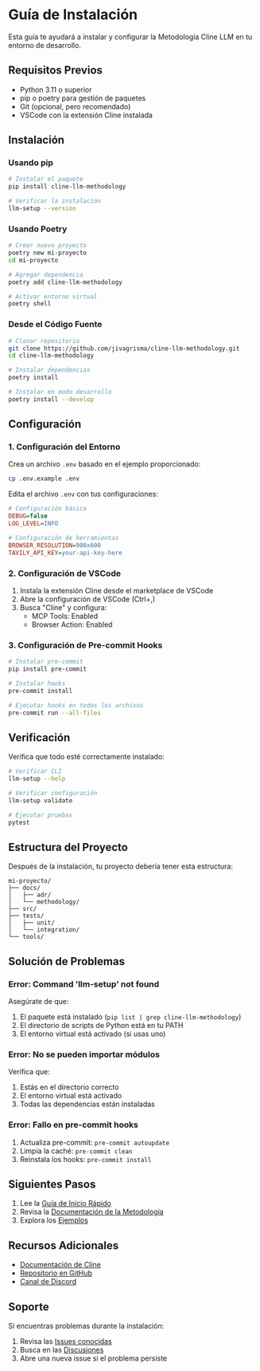 # Guía de Instalación

Esta guía te ayudará a instalar y configurar la Metodología Cline LLM en tu entorno de desarrollo.

## Requisitos Previos

- Python 3.11 o superior
- pip o poetry para gestión de paquetes
- Git (opcional, pero recomendado)
- VSCode con la extensión Cline instalada

## Instalación

### Usando pip

```bash
# Instalar el paquete
pip install cline-llm-methodology

# Verificar la instalación
llm-setup --version
```

### Usando Poetry

```bash
# Crear nuevo proyecto
poetry new mi-proyecto
cd mi-proyecto

# Agregar dependencia
poetry add cline-llm-methodology

# Activar entorno virtual
poetry shell
```

### Desde el Código Fuente

```bash
# Clonar repositorio
git clone https://github.com/jivagrisma/cline-llm-methodology.git
cd cline-llm-methodology

# Instalar dependencias
poetry install

# Instalar en modo desarrollo
poetry install --develop
```

## Configuración

### 1. Configuración del Entorno

Crea un archivo `.env` basado en el ejemplo proporcionado:

```bash
cp .env.example .env
```

Edita el archivo `.env` con tus configuraciones:

```ini
# Configuración básica
DEBUG=false
LOG_LEVEL=INFO

# Configuración de herramientas
BROWSER_RESOLUTION=900x600
TAVILY_API_KEY=your-api-key-here
```

### 2. Configuración de VSCode

1. Instala la extensión Cline desde el marketplace de VSCode
2. Abre la configuración de VSCode (Ctrl+,)
3. Busca "Cline" y configura:
   - MCP Tools: Enabled
   - Browser Action: Enabled

### 3. Configuración de Pre-commit Hooks

```bash
# Instalar pre-commit
pip install pre-commit

# Instalar hooks
pre-commit install

# Ejecutar hooks en todos los archivos
pre-commit run --all-files
```

## Verificación

Verifica que todo esté correctamente instalado:

```bash
# Verificar CLI
llm-setup --help

# Verificar configuración
llm-setup validate

# Ejecutar pruebas
pytest
```

## Estructura del Proyecto

Después de la instalación, tu proyecto debería tener esta estructura:

```
mi-proyecto/
├── docs/
│   ├── adr/
│   └── methodology/
├── src/
├── tests/
│   ├── unit/
│   └── integration/
└── tools/
```

## Solución de Problemas

### Error: Command 'llm-setup' not found

Asegúrate de que:
1. El paquete está instalado (`pip list | grep cline-llm-methodology`)
2. El directorio de scripts de Python está en tu PATH
3. El entorno virtual está activado (si usas uno)

### Error: No se pueden importar módulos

Verifica que:
1. Estás en el directorio correcto
2. El entorno virtual está activado
3. Todas las dependencias están instaladas

### Error: Fallo en pre-commit hooks

1. Actualiza pre-commit: `pre-commit autoupdate`
2. Limpia la caché: `pre-commit clean`
3. Reinstala los hooks: `pre-commit install`

## Siguientes Pasos

1. Lee la [Guía de Inicio Rápido](quick-start.md)
2. Revisa la [Documentación de la Metodología](../methodology/llm_methodology.md)
3. Explora los [Ejemplos](../examples/api_h2h.md)

## Recursos Adicionales

- [Documentación de Cline](https://cline.readthedocs.io/)
- [Repositorio en GitHub](https://github.com/jivagrisma/cline-llm-methodology)
- [Canal de Discord](https://discord.gg/cline-community)

## Soporte

Si encuentras problemas durante la instalación:

1. Revisa las [Issues conocidas](https://github.com/jivagrisma/cline-llm-methodology/issues)
2. Busca en las [Discusiones](https://github.com/jivagrisma/cline-llm-methodology/discussions)
3. Abre una nueva issue si el problema persiste